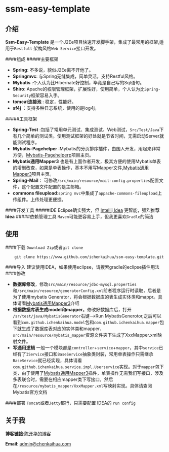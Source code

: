 # ssm-easy-template

## 介绍
**Ssm-Easy-Template** 是一个J2Ee项目快速开发脚手架，集成了最常用的框架,适用于`Restfull` 架构风格`Web Service`接口开发。

####组成
#####主要框架
* **Spring**: 不多说，貌似J2Ee离不开他了。
* **Springmvc**: 与Spring无缝集成，简单灵活，支持Restful风格。
* **Mybatis** :个人认为比Hibernate好控制，毕竟是自己写的Sql语句。
* **Shiro**: Apache的权限管理框架，扩展性好，使用简单，个人认为比`Spring-Security`框架容易入手。
* **tomcat连接池** : 稳定，性能好。
* **sf4j** ：支持多种日志系统，使用的是log4j。

#####工具框架
* **Spring-Test** :包括了常用单元测试、集成测试、Web测试，`Src/Test/Java`下有几个简单的测试类。使用测试框架的好处就是节省时间，无需启动Server就能测试程序。
* **Mybatis-Pagehelper** :Mybatis的分页排序插件，由国人开发，用起来非常方便，[Mybatis-Pagehelperp][2]项目主页。
* **Mybatis通用Mapper3** 也是有上面作者开发，极其方便的使用Mybatis单表的增删改查，如果是单表操作，基本不用写Mapper文件,[Mybatis通用Mapper3][3]项目主页。
* **Spring-Mail**： 可修改`/src/main/resource/mail-config.properties`配置文件，这个配置文件配置的是主邮箱。
* **commons fileupload**:`spring mvc`中集成了`appache-commons-fileupload`上传组件。上传处理更便捷。


####开发工具
#####IDE
Eclipse确实强大，但 [Intellij Idea][1] 更智能，强烈推荐 **Idea**
#####依赖管理工具
`Maven`可能更容易上手，但我更喜欢`Gradle`的简洁

## 使用
####下载
`Download Zip`或者`git clone`
``` shell
	git clone https://www.github.com/ichenkaihua/ssm-easy-template.git
```
####导入
建议使用IDEA，如果使用eclipse，请搜索gradle的eclipse插件用法
####修改
*  **数据库修改**，修改`src/main/resource/jdbc-mysql.properties`和`/src/main/resource/generatorConfig.xml`前者程序运行时读取，后者是为了使用mybatis Generator，将会根据数据库的表生成实体类和mappr。具体请看[Mybatis通用Mapper3][3]介绍
*  **根据数据库表生成model和mapper**。修改好数据库后，打开 `/sr/test/java/MybatisGenerator`右键-->Run MybatisGenerotor,之后可以看到`com.github.ichenkaihua.model`包和`com.github.ichenkaihua.mapper`包下就生成了数据库表对应的实体类和mapper，`src/main/resource/mybatis_mapper`资源文件夹下生成了XxxMapper.xml映射文件。
* **写通用逻辑** 一般一个模块都是`controller`+`service`+`mapper`，其中`service`已经有了`IService`接口和`BaseService`抽象类封装，常用单表操作只需继承`BaseService`就已经实现，具体请看`com.github.ichenkaihua.service.impl.Userservice`实现。对于`mapper`包下类，由于使用了[Mybatis通用Mapper3][3]插件，单表操作无需我们写接口，涉及多表联合时，需要在相应mapper类下写接口，然后在`/resource/mybatis_mapper/XxxMapper.xml`写映射实现。具体请查阅Mybatis官方文档

####部署
`Tomcat`或者`Jetty`都行，只需要配置 IDEA的 `run config`
## 关于我
**博客链接**:[陈开华的博客][3]

**Email**: admin@chenkaihua.com

[1]:https://www.jetbrains.com/idea/
[2]: https://github.com/pagehelper/Mybatis-PageHelper
[3]:https://github.com/abel533/Mapper
[4]:http://www.chenkaihua.com